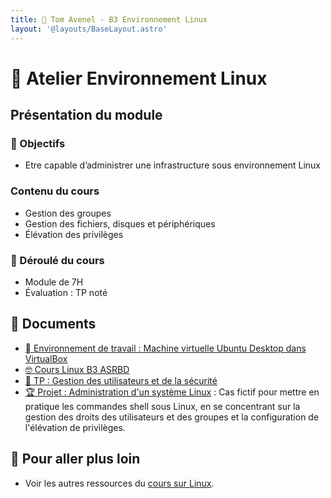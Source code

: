 ```yaml
---
title: 🐧 Tom Avenel - B3 Environnement Linux
layout: '@layouts/BaseLayout.astro'
---
```


# 🐧 Atelier Environnement Linux

## Présentation du module

### 🎯 Objectifs

- Etre capable d’administrer une infrastructure sous environnement Linux

### Contenu du cours

- Gestion des groupes
- Gestion des fichiers, disques et périphériques
- Élévation des privilèges

### 📅 Déroulé du cours

- Module de 7H
- Évaluation : TP noté

## 📑 Documents

- [󰕈 Environnement de travail : Machine virtuelle Ubuntu Desktop dans VirtualBox](/cours/linux/tp-installation-vbox-ubuntu-workstation)
- [🤓 Cours Linux B3 ASRBD](/epsi/b3/linux-asrbd/cours)
- [👥 TP : Gestion des utilisateurs et de la sécurité](/cours/linux/tp-utilisateurs)
- [🏆 Projet : Administration d'un système Linux](/cours/linux/tp-admin-technova) : Cas fictif pour mettre en pratique les commandes shell sous Linux, en se concentrant sur la gestion des droits des utilisateurs et des groupes et la configuration de l'élévation de privilèges.

## 🚀 Pour aller plus loin

- Voir les autres ressources du [cours sur Linux](/cours/linux).
